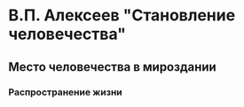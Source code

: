 # В.П. Алексеев "Становление человечества"

## Место человечества в мироздании

### Распространение жизни